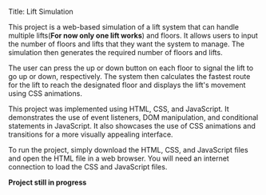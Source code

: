 Title: Lift Simulation

This project is a web-based simulation of a lift system that can handle multiple lifts(**For now only one lift works**) and floors. It allows users to input the number of floors and lifts that they want the system to manage. The simulation then generates the required number of floors and lifts.

The user can press the up or down button on each floor to signal the lift to go up or down, respectively. The system then calculates the fastest route for the lift to reach the designated floor and displays the lift's movement using CSS animations.

This project was implemented using HTML, CSS, and JavaScript. It demonstrates the use of event listeners, DOM manipulation, and conditional statements in JavaScript. It also showcases the use of CSS animations and transitions for a more visually appealing interface.

To run the project, simply download the HTML, CSS, and JavaScript files and open the HTML file in a web browser. You will need an internet connection to load the CSS and JavaScript files.

**Project still in progress**